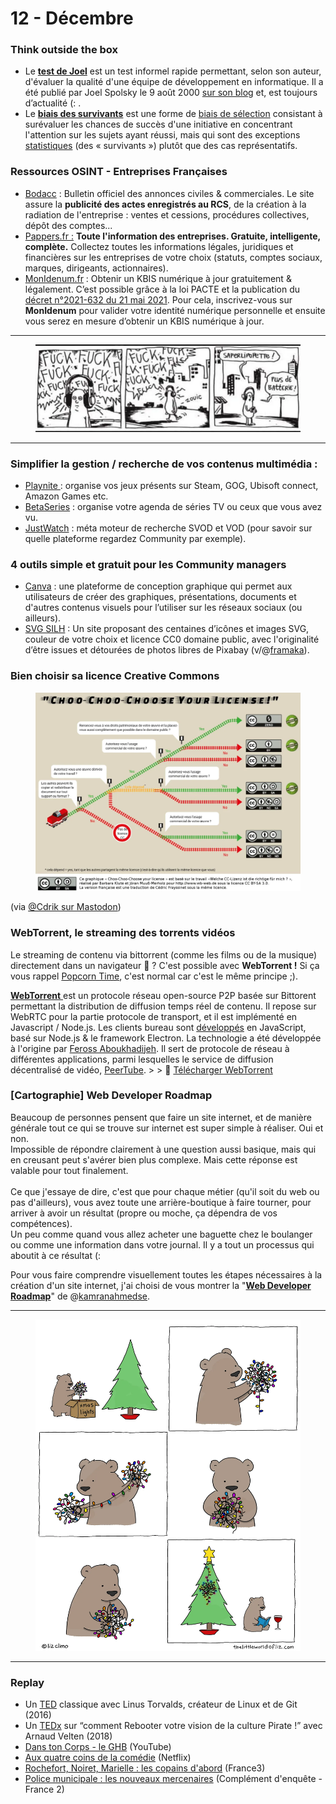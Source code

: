 # 12 - Décembre

### Think outside the box

* Le [**test de Joel**](https://fr.wikipedia.org/wiki/Test_de_Jo%C3%ABl) est un test informel rapide permettant, selon son auteur, d'évaluer la qualité d'une équipe de développement en informatique. Il a été publié par Joel Spolsky le 9 août 2000 [sur son blog](https://www.joelonsoftware.com/2000/08/09/the-joel-test-12-steps-to-better-code/) et, est toujours d’actualité (: .
* Le [**biais des survivants**](https://fr.wikipedia.org/wiki/Biais_des_survivants) est une forme de [biais de sélection](https://fr.wikipedia.org/wiki/Biais_de_s%C3%A9lection) consistant à surévaluer les chances de succès d'une initiative en concentrant l'attention sur les sujets ayant réussi, mais qui sont des exceptions [statistiques](https://fr.wikipedia.org/wiki/Statistique) (des « survivants ») plutôt que des cas représentatifs.

### Ressources OSINT - Entreprises Françaises

* [Bodacc](https://www.bodacc.fr) : Bulletin officiel des annonces civiles & commerciales. Le site assure la **publicité des actes enregistrés au RCS**, de la création à la radiation de l'entreprise : ventes et cessions, procédures collectives, dépôt des comptes...
* [Pappers.fr :](https://www.pappers.fr/) **Toute l'information des entreprises. Gratuite, intelligente, complète.** Collectez toutes les informations légales, juridiques et financières sur les entreprises de votre choix (statuts, comptes sociaux, marques, dirigeants, actionnaires).
* [MonIdenum.fr](https://monidenum.fr/) : Obtenir un KBIS numérique à jour gratuitement & légalement. C’est possible grâce à la loi PACTE et la publication du [décret n°2021-632 du 21 mai 2021](https://www.legifrance.gouv.fr/jorf/id/JORFTEXT000043523262). Pour cela, inscrivez-vous sur **MonIdenum** pour valider votre identité numérique personnelle et ensuite vous serez en mesure d’obtenir un KBIS numérique à jour.

***

<figure><img src="../../.gitbook/assets/image (62).png" alt=""><figcaption></figcaption></figure>

***

### Simplifier la gestion / recherche de vos contenus multimédia :

* [Playnite ](https://playnite.link/): organise vos jeux présents sur Steam, GOG, Ubisoft connect, Amazon Games etc.
* [BetaSeries](https://www.betaseries.com/) : organise votre agenda de séries TV ou ceux que vous avez vu.
* [JustWatch](https://www.justwatch.com/fr) : méta moteur de recherche SVOD et VOD (pour savoir sur quelle plateforme regardez Community par exemple).

### 4 outils simple et gratuit pour les Community managers

* [Canva](https://www.canva.com) : une plateforme de conception graphique qui permet aux utilisateurs de créer des graphiques, présentations, documents et d'autres contenus visuels pour l’utiliser sur les réseaux sociaux (ou ailleurs).
* [SVG SILH](https://svgsilh.com) : Un site proposant des centaines d’icônes et images SVG, couleur de votre choix et licence CC0 domaine public, avec l'originalité d’être issues et détourées de photos libres de Pixabay (v/@[framaka](https://twitter.com/framaka/status/1465290949593116674)).

### Bien choisir sa licence Creative Commons

<figure><img src="../../.gitbook/assets/image (61).png" alt=""><figcaption></figcaption></figure>

(via [@Cdrik sur Mastodon](https://mastodon.social/web/statuses/101376109030207846))



### WebTorrent, le streaming des torrents vidéos

Le streaming de contenu via bittorrent (comme les films ou de la musique) directement dans un navigateur 🤔 ? C'est possible avec **WebTorrent !** Si ça vous rappel [Popcorn Time](https://popcorntime.sh/fr), c'est normal car c'est le même principe ;).

[**WebTorrent**](https://webtorrent.io)[ ](https://webtorrent.io)est un protocole réseau open-source P2P basée sur Bittorent permettant la distribution de diffusion temps réel de contenu. Il repose sur WebRTC pour la partie protocole de transport, et il est implémenté en Javascript / Node.js. Les clients bureau sont [développés](https://github.com/webtorrent/webtorrent) en JavaScript, basé sur Node.js & le framework Electron. La technologie a été développée à l'origine par [Feross Aboukhadijeh](https://feross.org/). Il sert de protocole de réseau à différentes applications, parmi lesquelles le service de diffusion décentralisé de vidéo, [PeerTube](https://fr.wikipedia.org/wiki/PeerTube). > > 💾 [Télécharger WebTorrent](https://github.com/webtorrent/webtorrent-desktop/releases)

### \[Cartographie] Web Developer Roadmap

Beaucoup de personnes pensent que faire un site internet, et de manière générale tout ce qui se trouve sur internet est super simple à réaliser. Oui et non.\
Impossible de répondre clairement à une question aussi basique, mais qui en creusant peut s'avérer bien plus complexe. Mais cette réponse est valable pour tout finalement.\
\
Ce que j'essaye de dire, c'est que pour chaque métier (qu'il soit du web ou pas d'ailleurs), vous avez toute une arrière-boutique à faire tourner, pour arriver à avoir un résultat (propre ou moche, ça dépendra de vos compétences).\
Un peu comme quand vous allez acheter une baguette chez le boulanger ou comme une information dans votre journal. Il y a tout un processus qui aboutit à ce résultat (:

Pour vous faire comprendre visuellement toutes les étapes nécessaires à la création d'un site internet, j'ai choisi de vous montrer la "[**Web Developer Roadmap**](https://roadmap.sh/)" de @[kamranahmedse](https://github.com/kamranahmedse/developer-roadmap).

***

<figure><img src="../../.gitbook/assets/image (60).png" alt=""><figcaption></figcaption></figure>

***

### Replay

* Un [TED](https://www.ted.com/talks/linus_torvalds_the_mind_behind_linux?language=fr) classique avec Linus Torvalds, créateur de Linux et de Git (2016)
* Un [TEDx](https://www.youtube.com/watch?v=v_LH9f7h84o) sur “comment Rebooter votre vision de la culture Pirate !” avec Arnaud Velten (2018)
* [Dans ton Corps - le GHB](https://www.youtube.com/watch?v=iuAt0XF6U0k) (YouTube)
* [Aux quatre coins de la comédie](https://www.netflix.com/fr/title/80188051) (Netflix)
* [Rochefort, Noiret, Marielle : les copains d'abord](https://www.france.tv/documentaires/art-culture/2941931-rochefort-noiret-marielle-les-copains-d-abord.html) (France3)
* [Police municipale : les nouveaux mercenaires](https://www.france.tv/france-2/complement-d-enquete/2921149-police-municipale-les-nouveaux-mercenaires.html) (Complément d'enquête - France 2)
